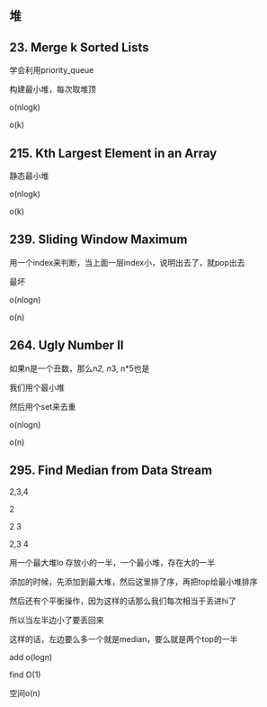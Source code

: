 ## 堆

## 23. Merge k Sorted Lists

学会利用priority_queue

构建最小堆，每次取堆顶

o(nlogk)

o(k)

## 215. Kth Largest Element in an Array

静态最小堆

o(nlogk)

o(k)

## 239. Sliding Window Maximum

用一个index来判断，当上面一层index小，说明出去了，就pop出去

最坏

o(nlogn)

o(n)

## 264. Ugly Number II

如果n是一个丑数，那么n*2, n*3, n*5也是

我们用个最小堆

然后用个set来去重

o(nlogn)

o(n)

## 295. Find Median from Data Stream

2,3,4

2 

2 3 

2,3 4

用一个最大堆lo 存放小的一半，一个最小堆，存在大的一半

添加的时候，先添加到最大堆，然后这里排了序，再把top给最小堆排序

然后还有个平衡操作，因为这样的话那么我们每次相当于丢进hi了

所以当左半边小了要丢回来

这样的话，左边要么多一个就是median，要么就是两个top的一半

add o(logn)

find O(1)

空间o(n)